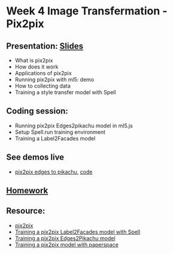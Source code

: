 # Week 4 Image Transfermation - Pix2pix

## Presentation: [Slides](https://docs.google.com/presentation/d/1v3NBEwDakIlOuvU15nLBFSaoPdaJ3M6n-bVozMTGxWU/edit?usp=sharing)
- What is pix2pix
- How does it work
- Applications of pix2pix
- Running pix2pix with ml5: demo
- How to collecting data
- Training a style transfer model with Spell

## Coding session:
- Running pix2pix Edges2pikachu model in ml5.js
- Setup Spell.run training environment
- Training a Label2Facades model

## See demos live
- [pix2pix edges to pikachu](https://yining1023.github.io/machine-learning-for-the-web/week5-pix2pix/pix2pix-ml5/Pix2Pix_callback/), [code](https://github.com/yining1023/machine-learning-for-the-web/tree/master/week5-pix2pix/pix2pix-ml5/Pix2Pix_callback)

## [Homework](https://github.com/yining1023/machine-learning-for-the-web/wiki/week-4)

## Resource:
- [pix2pix](https://phillipi.github.io/pix2pix/)
- [Training a pix2pix Label2Facades model with Spell](https://github.com/yining1023/pix2pix_spell)
- [Training a pix2pix Edges2Pikachu model](https://github.com/yining1023/pix2pix_tensorflowjs_lite)
- [Training a pix2pix model with paperspace](https://blog.paperspace.com/generating-interactive-pix2pix-models/)
